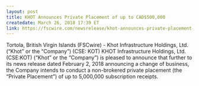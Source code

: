 ```yaml
---
layout: post
title: KHOT Announces Private Placement of up to CAD$500,000
createdate: March 26, 2018 17:39 ET
link: https://fscwire.com/newsrelease/khot-announces-private-placement-cad500000
---
```

Tortola, British Virgin Islands (FSCwire) - Khot Infrastructure Holdings, Ltd. (“Khot” or the “Company”) (CSE: KOT) KHOT Infrastructure Holdings, Ltd. (CSE:KOT) (“Khot” or the “Company”) is pleased to announce that further to its news release dated February 2, 2018 announcing a change of business, the Company intends to conduct a non-brokered private placement (the “Private Placement”) of up to 5,000,000 subscription receipts.
